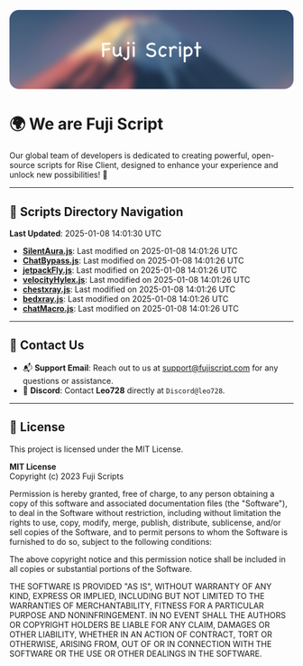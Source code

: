![Banner](.github/b.webp)

# 🌍 **We are Fuji Script**

Our global team of developers is dedicated to creating powerful, open-source scripts for Rise Client, designed to enhance your experience and unlock new possibilities! 🌟

---
<!-- SCRIPTS_NAVIGATION_START -->
## 📂 **Scripts Directory Navigation**

**Last Updated**: 2025-01-08 14:01:30 UTC

- **[SilentAura.js](scripts/SilentAura.js)**: Last modified on 2025-01-08 14:01:26 UTC
- **[ChatBypass.js](scripts/ChatBypass.js)**: Last modified on 2025-01-08 14:01:26 UTC
- **[jetpackFly.js](scripts/jetpackFly.js)**: Last modified on 2025-01-08 14:01:26 UTC
- **[velocityHylex.js](scripts/velocityHylex.js)**: Last modified on 2025-01-08 14:01:26 UTC
- **[chestxray.js](scripts/chestxray.js)**: Last modified on 2025-01-08 14:01:26 UTC
- **[bedxray.js](scripts/bedxray.js)**: Last modified on 2025-01-08 14:01:26 UTC
- **[chatMacro.js](scripts/chatMacro.js)**: Last modified on 2025-01-08 14:01:26 UTC

<!-- SCRIPTS_NAVIGATION_END -->

---

## 💬 **Contact Us**  
- 📬 **Support Email**: Reach out to us at [support@fujiscript.com](mailto:support@fujiscript.com) for any questions or assistance.  
- 💬 **Discord**: Contact **Leo728** directly at `Discord@leo728`.

---

## 📜 **License**

This project is licensed under the MIT License.  

**MIT License**  
Copyright (c) 2023 Fuji Scripts  

Permission is hereby granted, free of charge, to any person obtaining a copy of this software and associated documentation files (the "Software"), to deal in the Software without restriction, including without limitation the rights to use, copy, modify, merge, publish, distribute, sublicense, and/or sell copies of the Software, and to permit persons to whom the Software is furnished to do so, subject to the following conditions:  

The above copyright notice and this permission notice shall be included in all copies or substantial portions of the Software.  

THE SOFTWARE IS PROVIDED "AS IS", WITHOUT WARRANTY OF ANY KIND, EXPRESS OR IMPLIED, INCLUDING BUT NOT LIMITED TO THE WARRANTIES OF MERCHANTABILITY, FITNESS FOR A PARTICULAR PURPOSE AND NONINFRINGEMENT. IN NO EVENT SHALL THE AUTHORS OR COPYRIGHT HOLDERS BE LIABLE FOR ANY CLAIM, DAMAGES OR OTHER LIABILITY, WHETHER IN AN ACTION OF CONTRACT, TORT OR OTHERWISE, ARISING FROM, OUT OF OR IN CONNECTION WITH THE SOFTWARE OR THE USE OR OTHER DEALINGS IN THE SOFTWARE.  
